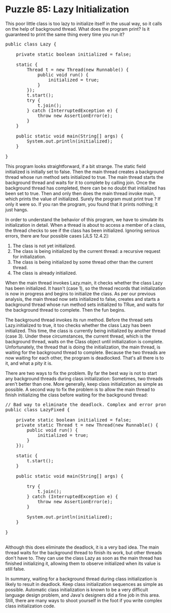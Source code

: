 # Puzzle 85: Lazy Initialization

This poor little class is too lazy to initialize itself in the usual way, so it calls on the help of background thread. 
What does the program print? Is it guaranteed to print the same thing every time you run it?

<pre>
public class Lazy {

    private static boolean initialized = false;

    static {
        Thread t = new Thread(new Runnable() {
            public void run() {
                initialized = true;
            }
        });
        t.start();
        try {
            t.join();
        } catch (InterruptedException e) {
            throw new AssertionError(e);
        }
    }

    public static void main(String[] args) {
        System.out.println(initialized);
    }

}
</pre>

This program looks straightforward, if a bit strange. The static field initialized is initially set to false. 
Then the main thread creates a background thread whose run method sets initialized to true. 
The main thread starts the background thread and waits for it to complete by calling join. 
Once the background thread has completed, there can be no doubt that initialized has been set to true. 
Then and only then does the main thread invoke main, which prints the value of initialized. 
Surely the program must print true ?
If only it were so. If you ran the program, you found that it prints nothing; it just hangs.

In order to understand the behavior of this program, we have to simulate its initialization in detail. 
When a thread is about to access a member of a class, the thread checks to see if the class has been initialized. 
Ignoring serious errors, there are four possible cases [JLS 12.4.2]:


1. The class is not yet initialized.
2. The class is being initialized by the current thread: a recursive request for initialization. 
3. The class is being initialized by some thread other than the current thread.
4. The class is already initialized.


When the main thread invokes Lazy.main, it checks whether the class Lazy has been initialized. 
It hasn't (case 1), so the thread records that initialization is now in progress and begins to initialize the class. 
As per our previous analysis, the main thread now sets initialized to false, creates and starts a background 
thread whose run method sets initialized to TRue, and waits for the background thread to complete.
Then the fun begins.

The background thread invokes its run method. Before the thread sets Lazy.initialized to true, it too checks whether 
the class Lazy has been initialized. This time, the class is currently being initialized by another thread (case 3).
Under these circumstances, the current thread, which is the background thread, waits on the Class object until 
initialization is complete. Unfortunately, the thread that is doing the initialization, the main thread, is waiting 
for the background thread to complete. Because the two threads are now waiting for each other, the program is deadlocked. 
That's all there is to it, and what a pity it is.

There are two ways to fix the problem. By far the best way is not to start any background threads during 
class initialization: Sometimes, two threads aren't better than one. More generally, keep class initialization 
as simple as possible. A second way to fix the problem is to allow the main thread to finish initializing 
the class before waiting for the background thread:

<pre>
// Bad way to eliminate the deadlock. Complex and error prone.
public class LazyFixed {

    private static boolean initialized = false;
    private static Thread t = new Thread(new Runnable() {
        public void run() {
            initialized = true;
        }
    });

    static {
        t.start();
    }

    public static void main(String[] args) {

        try {
            t.join();
        } catch (InterruptedException e) {
            throw new AssertionError(e);
        }

        System.out.println(initialized);
    }

}

</pre>

Although this does eliminate the deadlock, it is a very bad idea. The main thread waits for the background thread 
to finish its work, but other threads don't have to. 
They can use the class Lazy as soon as the main thread has finished initializing it, 
allowing them to observe initialized when its value is still false.


In summary, waiting for a background thread during class initialization is likely to result in deadlock. 
Keep class initialization sequences as simple as possible. Automatic class initialization is known to be a 
very difficult language design problem, and Java's designers did a fine job in this area. Still, there are many ways 
to shoot yourself in the foot if you write complex class initialization code.
